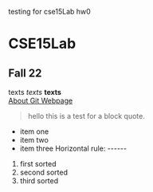 testing for cse15Lab hw0
# CSE15Lab
## Fall 22
texts 
*texts*	
**texts**	
[About Git Webpage](https://docs.github.com/en/get-started/using-git/about-git)
> hello this is a test for a block quote.
* item one 
* item two
* item three
Horizontal rule: ------
1. first sorted 
2. second sorted 
3. third sorted

